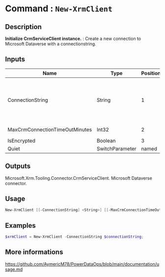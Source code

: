 ﻿# Command : `New-XrmClient` 

## Description

**Initialize CrmServiceClient instance.** : Create a new connection to Microsoft Dataverse with a connectionstring.

## Inputs

Name|Type|Position|Required|Default|Description
----|----|--------|--------|-------|-----------
ConnectionString|String|1|false||Connection String to Microsoft Dataverse instance (https://docs.microsoft.com/fr-fr/powerapps/developer/common-data-service/xrm-tooling/use-connection-strings-xrm-tooling-connect)
MaxCrmConnectionTimeOutMinutes|Int32|2|false|2|Specify timeout duration in minutes for connection.
IsEncrypted|Boolean|3|false|False|
Quiet|SwitchParameter|named|false|False|

## Outputs
Microsoft.Xrm.Tooling.Connector.CrmServiceClient. Microsoft Dataverse connector.

## Usage

```Powershell 
New-XrmClient [[-ConnectionString] <String>] [[-MaxCrmConnectionTimeOutMinutes] <Int32>] [[-IsEncrypted] <Boolean>] [-Quiet] [<CommonParameters>]
``` 

## Examples

```Powershell 
$xrmClient = New-XrmClient -ConnectionString $connectionString;
``` 

## More informations

https://github.com/AymericM78/PowerDataOps/blob/main/documentation/usage.md


